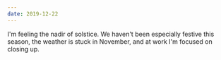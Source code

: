 ```yaml
---
date: 2019-12-22
---
```


I'm feeling the nadir of solstice. We haven't been especially festive this season, the weather is stuck in November, and at work I'm focused on closing up.
